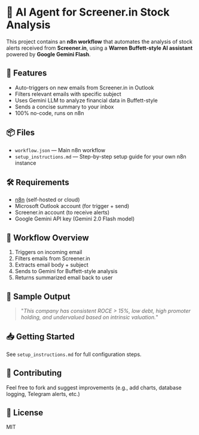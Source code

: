 # 🧠 AI Agent for Screener.in Stock Analysis

This project contains an **n8n workflow** that automates the analysis of stock alerts received from **Screener.in**, using a **Warren Buffett-style AI assistant** powered by **Google Gemini Flash**.

## 🚀 Features
- Auto-triggers on new emails from Screener.in in Outlook
- Filters relevant emails with specific subject
- Uses Gemini LLM to analyze financial data in Buffett-style
- Sends a concise summary to your inbox
- 100% no-code, runs on n8n

## 📦 Files
- `workflow.json` — Main n8n workflow
- `setup_instructions.md` — Step-by-step setup guide for your own n8n instance

## 🛠 Requirements
- [n8n](https://n8n.io/) (self-hosted or cloud)
- Microsoft Outlook account (for trigger + send)
- Screener.in account (to receive alerts)
- Google Gemini API key (Gemini 2.0 Flash model)

## 🔁 Workflow Overview
1. Triggers on incoming email
2. Filters emails from Screener.in
3. Extracts email body + subject
4. Sends to Gemini for Buffett-style analysis
5. Returns summarized email back to user

## 📸 Sample Output
> "_This company has consistent ROCE > 15%, low debt, high promoter holding, and undervalued based on intrinsic valuation._"

## 📥 Getting Started
See `setup_instructions.md` for full configuration steps.

## 🙌 Contributing
Feel free to fork and suggest improvements (e.g., add charts, database logging, Telegram alerts, etc.)

## 📄 License
MIT

